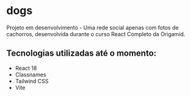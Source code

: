 # dogs

Projeto em desenvolvimento - Uma rede social apenas com fotos de cachorros, desenvolvida durante o curso React Completo da Origamid.

## Tecnologias utilizadas até o momento:
  - React 18
  - Classnames
  - Tailwind CSS
  - Vite
